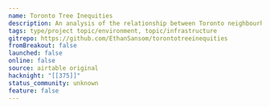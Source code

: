 ```yaml
---
name: Toronto Tree Inequities
description: An analysis of the relationship between Toronto neighbourhoods' street tree density, income, and visible minority population, utilizing spatial autoregression methods.
tags: type/project topic/environment, topic/infrastructure
gitrepo: https://github.com/EthanSansom/torontotreeinequities
fromBreakout: false
launched: false
online: false
source: airtable original
hacknight: "[[375]]"
status_community: unknown
feature: false
---
```

